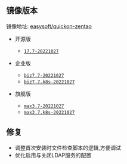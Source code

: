 ## 镜像版本

镜像地址: [easysoft/quickon-zentao](https://hub.docker.com/repository/docker/easysoft/quickon-zentao)

- 开源版
  - [`17.7-20221027`](https://www.zentao.net/download/zentaopms17.7-81744.html)

- 企业版
  - [`biz7.7-20221027`](https://www.zentao.net/download/zentaopms.biz7.7-81745.html)
  - [`biz7.7.k8s-20221027`](https://www.zentao.net/download/zentaopms.biz7.7-81745.html)

- 旗舰版
  - [`max3.7-20221027`](https://www.zentao.net/download/max3.7-81746.html)
  - [`max3.7.k8s-20221027`](https://www.zentao.net/download/max3.7-81746.html)

## 修复

- 调整首次安装时文件检查脚本的逻辑,方便调试
- 优化启用与关闭LDAP服务的配置
